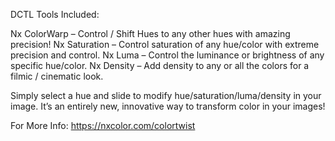 DCTL Tools Included:

Nx ColorWarp – Control / Shift Hues to any other hues with amazing precision!
Nx Saturation – Control saturation of any hue/color with extreme precision and control.
Nx Luma – Control the luminance or brightness of any specific hue/color.
Nx Density – Add density to any or all the colors for a filmic / cinematic look.

Simply select a hue and slide to modify hue/saturation/luma/density in your image. It’s an entirely new, innovative way to transform color in your images!

For More Info: https://nxcolor.com/colortwist
